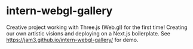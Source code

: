 # intern-webgl-gallery
Creative project working with Three.js (Web.gl) for the first time! Creating our own artistic visions and deploying on a Next.js boilerplate. See https://jam3.github.io/intern-webgl-gallery/ for demo.

